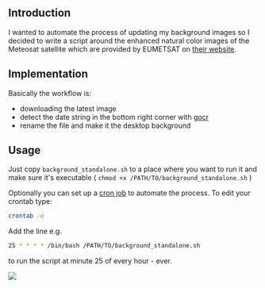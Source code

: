 ## Introduction

I wanted to automate the process of updating my background images so I decided to write a script around the enhanced natural color images of the Meteosat satellite which are provided by EUMETSAT on [their website](https://eumetview.eumetsat.int/static-images/MSG/RGB/NATURALCOLORENHNCD/FULLRESOLUTION/index.html). 

## Implementation

Basically the workflow is:

- downloading the latest image
- detect the date string in the bottom right corner with [gocr](https://www-e.uni-magdeburg.de/jschulen/ocr/)
- rename the file and make it the desktop background

## Usage

Just copy `background_standalone.sh` to a place where you want to run it and make sure it's executable ( `chmod +x /PATH/TO/background_standalone.sh` )

Optionally you can set up a [cron job](https://pubs.opengroup.org/onlinepubs/9699919799/utilities/crontab.html) to automate the process. To edit your crontab type:

```bash
crontab -e
```

Add the line e.g.

```bash
25 * * * * /bin/bash /PATH/TO/background_standalone.sh
```

to run the script at minute 25 of every hour - ever.


![](images/2019_07_15.gif)
